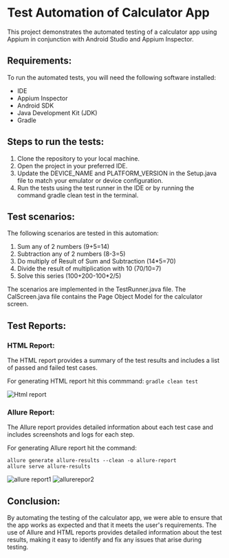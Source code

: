 # Test Automation of Calculator App
This project demonstrates the automated testing of a calculator app using Appium in conjunction with Android Studio and Appium Inspector.

## Requirements:
To run the automated tests, you will need the following software installed:
- IDE
- Appium Inspector
- Android SDK
- Java Development Kit (JDK)
- Gradle

## Steps to run the tests:

1. Clone the repository to your local machine.
2. Open the project in your preferred IDE.
3. Update the DEVICE_NAME and PLATFORM_VERSION in the Setup.java file to match your emulator or device configuration.
4. Run the tests using the test runner in the IDE or by running the command gradle clean test in the terminal.

## Test scenarios:
The following scenarios are tested in this automation:

1. Sum any of 2 numbers (9+5=14)
2. Subtraction any of 2 numbers (8-3=5)
3. Do multiply of Result of Sum and Subtraction (14*5=70)
4. Divide the result of multiplication with 10 (70/10=7)
5. Solve this series (100+200-100*2/5)

The scenarios are implemented in the TestRunner.java file. The CalScreen.java file contains the Page Object Model for the calculator screen.

## Test Reports:
### HTML Report:
The HTML report provides a summary of the test results and includes a list of passed and failed test cases.

For generating HTML report hit this commmand: ```gradle clean test```

![Html report](https://user-images.githubusercontent.com/52671754/223334242-6ca9724e-3c25-40c4-a4c5-390516897628.png)

### Allure Report: 
The Allure report provides detailed information about each test case and includes screenshots and logs for each step. 

For generating Allure report hit the command:
 ```
allure generate allure-results --clean -o allure-report
allure serve allure-results
 ```

![allure report1](https://user-images.githubusercontent.com/52671754/223334290-b8305e5d-cafe-44eb-a53b-cdc10f0ba239.png)
![allurerepor2](https://user-images.githubusercontent.com/52671754/223334313-85fd50e5-fbc8-49ff-a380-0f883ff02523.png)

## Conclusion:
By automating the testing of the calculator app, we were able to ensure that the app works as expected and that it meets the user's requirements. The use of Allure and HTML reports provides detailed information about the test results, making it easy to identify and fix any issues that arise during testing.



